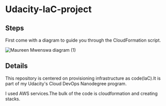 # Udacity-IaC-project

## Steps

First come with a diagram to guide you through the CloudFormation script.


![Maureen Mwenswa diagram (1)](https://user-images.githubusercontent.com/84717663/187095613-d9d4004e-b6cf-448a-8cdc-4c0a7a79e2a2.jpeg)



## Details


This repository is centered on provisioning infrastructure as code(IaC).It is part of my Udacity's Cloud DevOps Nanodegree program.

I used AWS services.The bulk of the code is cloudformation and creating stacks.
